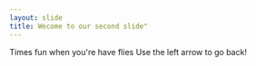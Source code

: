 ```yaml
---
layout: slide
title: Wecome to our second slide"
---
```

Times fun when you're have flies
Use the left arrow to go back!
